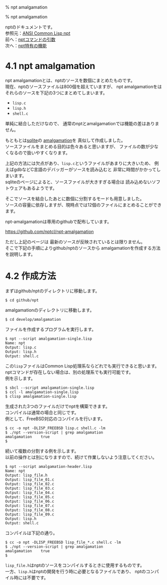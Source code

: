 % npt amalgamation

% npt amalgamation

nptのドキュメントです。  
参照元：[ANSI Common Lisp npt](index.html)  
前へ：[nptコマンドの引数](A3_Arguments.html)  
次へ：[npt特有の機能](A5_Features.html)


# 4.1 npt amalgamation

npt amalgamationとは、nptのソースを数個にまとめたものです。  
現在、nptのソースファイルは800個を超えていますが、
npt amalgamationをはそれらのソースを下記の3つにまとめてしまいます。

- `lisp.c`
- `lisp.h`
- `shell.c`

単純に結合しただけなので、
通常のnptとamalgamationでは機能の差はありません。

もともとは[sqlite](https://www.sqlite.org/)の
[amalgamation](https://www.sqlite.org/amalgamation.html)を
真似して作成しました。  
ソースファイルをまとめる目的は色々あると思いますが、
ファイルの数が少なくなるので扱いやすくなります。

上記の方法には欠点があり、`lisp.c`というファイルがあまりに大きいため、
例えばgdbなどC言語のデバッガーがソースを読み込むと
非常に時間がかかってしまいます。  
sqliteのページによると、ソースファイルが大きすぎる場合は
読み込めないソフトウェアもあるようです。

そこでソースを結合したあとに数個に分割するモードも用意しました。  
ソースの容量に依存しますが、現時点では12個のファイルにまとめることができます。

npt-amalgamationは専用のgithubで配布しています。

https://github.com/nptcl/npt-amalgamation  

ただし上記のページは
最新のソースが反映されているとは限りません。  
そこで下記の手順によりgithub/nptのソースから
amalgamationを作成する方法を説明します。


# 4.2 作成方法

まずはgithub/nptのディレクトリに移動します。

```
$ cd github/npt
```

amalgamationのディレクトリに移動します。

```
$ cd develop/amalgamation
```

ファイルを作成するプログラムを実行します。

```
$ npt --script amalgamation-single.lisp
Name: npt
Output: lisp.c
Output: lisp.h
Output: shell.c
```

この`lisp`ファイルはCommon Lisp処理系ならどれでも実行できると思います。  
nptコマンドが存在しない場合は、別の処理系でも実行可能です。  
例を示します。

```
$ sbcl --script amalgamation-single.lisp
$ ccl -l amalgamation-single.lisp
$ clisp amalgamation-single.lisp
```

生成された3つのファイルだけでnptを構築できます。  
コンパイルは通常の場合と同じです。  
例として、FreeBSD対応のコンパイルを行います。

```
$ cc -o npt -DLISP_FREEBSD lisp.c shell.c -lm
$ ./npt --version-script | grep amalgamation
amalgamation    true
$
```

続いて複数の分割する例を示します。  
以前の操作とは別になりますので、続けて作業しないよう注意してください。

```
$ npt --script amalgamation-header.lisp
Name: npt
Output: lisp_file.h
Output: lisp_file_01.c
Output: lisp_file_02.c
Output: lisp_file_03.c
Output: lisp_file_04.c
Output: lisp_file_05.c
Output: lisp_file_06.c
Output: lisp_file_07.c
Output: lisp_file_08.c
Output: lisp_file_09.c
Output: lisp.h
Output: shell.c
```

コンパイルは下記の通り。

```
$ cc -o npt -DLISP_FREEBSD lisp_file_*.c shell.c -lm
$ ./npt --version-script | grep amalgamation
amalgamation    true
$
```

`lisp_file.h`はnptのソースをコンパイルするときに使用するものです。  
一方、`lisp.h`はnptの開発を行う時に必要となるファイルであり、
nptのコンパイル時には不要です。
